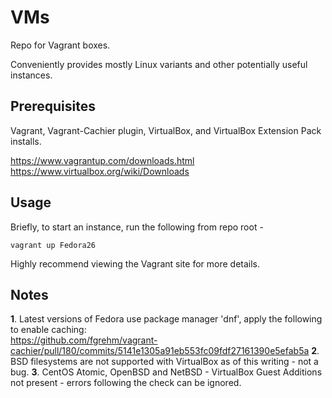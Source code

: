 # VMs
Repo for Vagrant boxes.

Conveniently provides mostly Linux variants and other potentially useful instances.

## Prerequisites

Vagrant, Vagrant-Cachier plugin, VirtualBox, and VirtualBox Extension Pack installs.

https://www.vagrantup.com/downloads.html  
https://www.virtualbox.org/wiki/Downloads

## Usage

Briefly, to start an instance, run the following from repo root -

`vagrant up Fedora26`

Highly recommend viewing the Vagrant site for more details.

## Notes

<b>1</b>. Latest versions of Fedora use package manager 'dnf', apply the following to enable caching:  
https://github.com/fgrehm/vagrant-cachier/pull/180/commits/5141e1305a91eb553fc09fdf27161390e5efab5a
<b>2</b>. BSD filesystems are not supported with VirtualBox as of this writing - not a bug.
<b>3</b>. CentOS Atomic, OpenBSD and NetBSD - VirtualBox Guest Additions not present - errors following the check can be ignored.
